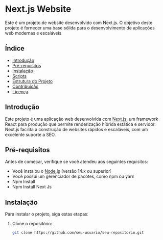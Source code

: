 # Next.js Website

Este é um projeto de website desenvolvido com Next.js. O objetivo deste projeto é fornecer uma base sólida para o desenvolvimento de aplicações web modernas e escaláveis.

## Índice

- [Introdução](#introdução)
- [Pré-requisitos](#pré-requisitos)
- [Instalação](#instalação)
- [Scripts](#scripts)
- [Estrutura do Projeto](#estrutura-do-projeto)
- [Contribuição](#contribuição)
- [Licença](#licença)

## Introdução

Este projeto é uma aplicação web desenvolvida com [Next.js](https://nextjs.org/), um framework React para produção que permite renderização híbrida estática e servidor. Next.js facilita a construção de websites rápidos e escaláveis, com um excelente suporte a SEO.

## Pré-requisitos

Antes de começar, verifique se você atendeu aos seguintes requisitos:

- Você instalou o [Node.js](https://nodejs.org/) (versão 14.x ou superior)
- Você possui um gerenciador de pacotes, como npm ou yarn
- Npm Install
- Npm Install Next Js

## Instalação

Para instalar o projeto, siga estas etapas:

1. Clone o repositório:
   ```sh
   git clone https://github.com/seu-usuario/seu-repositorio.git
